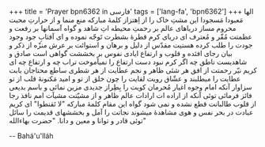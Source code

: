 +++
title = 'Prayer bpn6362 in فارسی'
tags = ['lang-fa', 'bpn6362']
+++
الها مَعبودا مَسجودا
این مشتِ خاک را از اِهتزاز کلمۀ مبارکه منع منما و از حرارتِ محبت محروم مساز  دریاهای عالم بر رحمتِ محیطه اتِ شاهد و گواه   آسمانها بر رفعت و عظمتت  مُقّر و مُعترف  ای دریای کرم قطرۀ بشطرت تَوجّه نموده و ای آفتابِ جود  وجود  جودت را طلب کرده  هستیت مقدّس از دلیل و برهان و استوائت بر عرش منزّه از ذکر و بیان   رجای افئده و قلوب و ارتفاع ایادی نفوس بر بخششت گواهی است صادق و شاهدیست ناطق   چه اگر کرم نبود   دست   ارتفاع را نمیآموخت  تراب چه  و ارتفاع چه   ای کریم نیّر رحمتت از افق هر شئی ظاهر و نجم عطایت از هر شطری ساطع   محتاجان بابت عطایت را میطلبند و عشّاق رویت لقایت را   چون خلق از تو و امید مَکنونۀ قلب از تو   سزاوار آنکه امام وجوه اغیار مُحرمان کویت را بِطِراز جدیدی مزین نمائی و باسم بدیعی فائز فرمائی   توئی آنکه از اراده ات ارادات عالم ظاهر و از مشیّتت مشیآت امم نافذ   رجا از قلوب طالبانت قطع نشده و نمی شود   گواه این مقام کلمۀ مبارکه "لا تَقنطوا"   ای کریم  عبادت در بحر نفس و هوی مشاهدۀ میشوند   نجاتت را آمل و بخششهای قدیمت را سائل   توئی قادر و توانا و معین و دانا. "حضرت بهاءالله"

-- Bahá'u'lláh
